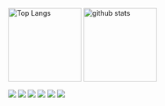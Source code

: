<p align="left"> 
  <img alt="Top Langs" height="150px" src="https://dolp-status.vercel.app/api?username=dolpxx&count_private=true&show_icons=true&show_icons=true&bg_color=90,000000,F5B2B2&theme=radical"/>
  <img alt="github stats" height="150px" src="https://dolp-status.vercel.app/api?username=dolpxx&count_private=true&show_icons=true&show_icons=true&bg_color=90,000000,F5B2B2&theme=radical"/>
</p>

![](https://github-profile-trophy.vercel.app/?username=dolpxx&theme=radical&column=7)
![](https://raw.githubusercontent.com/jaydolphXX/jaydolphXX/main/profile-summary-card-output/radical/0-profile-details.svg)
![](https://raw.githubusercontent.com/jaydolphXX/jaydolphXX/main/profile-summary-card-output/radical/1-repos-per-language.svg)
![](https://raw.githubusercontent.com/jaydolphXX/jaydolphXX/main/profile-summary-card-output/radical/2-most-commit-language.svg)
![](https://raw.githubusercontent.com/jaydolphXX/jaydolphXX/main/profile-summary-card-output/radical/3-stats.svg)
![](https://raw.githubusercontent.com/jaydolphXX/jaydolphXX/main/profile-summary-card-output/radical/4-productive-time.svg)
